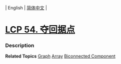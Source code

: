 | English | [简体中文](README.md) |

# [LCP 54. 夺回据点](https://leetcode.cn/problems/s5kipK)
 ### Description

**Related Topics**  [Graph](https://leetcode.cn/tag/graph) [Array](https://leetcode.cn/tag/array) [Biconnected Component](https://leetcode.cn/tag/biconnected-component) 